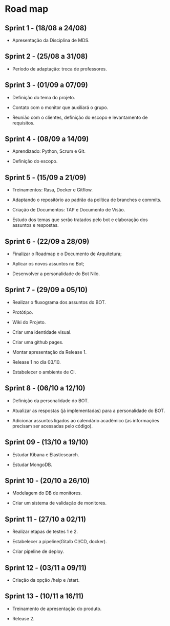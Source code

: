 
# Road map

 

## Sprint 1 - (18/08 a 24/08)

- Apresentação da Disciplina de MDS.

 
## Sprint 2 - (25/08 a 31/08)

- Período de adaptação: troca de professores.
 

## Sprint 3 - (01/09 a 07/09)

- Definição do tema do projeto.

- Contato com o monitor que auxiliará o grupo.

- Reunião com o clientes, definição do escopo e levantamento de requisitos.


## Sprint 4 - (08/09 a 14/09)

- Aprendizado: Python, Scrum e Git.

- Definição do escopo.

 
## Sprint 5 - (15/09 a 21/09)

- Treinamentos: Rasa, Docker e Gitflow.

- Adaptando o repositório ao padrão da política de branches e commits.

- Criação de Documentos: TAP e Documento de Visão.

- Estudo dos temas que serão tratados pelo bot e elaboração dos assuntos e respostas.

 
## Sprint 6 - (22/09 a 28/09)

- Finalizar o Roadmap e o Documento de Arquitetura;

- Aplicar os novos assuntos no Bot;

- Desenvolver a personalidade do Bot Nilo.

 
## Sprint 7 - (29/09 a 05/10)

- Realizar o fluxograma dos assuntos do BOT.

- Protótipo.

- Wiki do Projeto.

- Criar uma identidade visual.

- Criar uma github pages.

- Montar apresentação da Release 1.

- Release 1 no dia 03/10.

- Estabelecer o ambiente de CI.

 
## Sprint 8 - (06/10 a 12/10)

- Definição da personalidade do BOT.

- Atualizar as respostas (já implementadas) para a personalidade do BOT.

- Adicionar assuntos ligados ao calendário acadêmico (as informações precisam ser acessadas pelo código).

 
## Sprint 09 - (13/10 a 19/10)

- Estudar Kibana e Elasticsearch.

-  Estudar MongoDB.

## Sprint 10 - (20/10 a 26/10)

- Modelagem do DB de monitores.

- Criar um sistema de validação de monitores.


## Sprint 11 - (27/10 a 02/11)

- Realizar etapas de testes 1 e 2.

- Estabelecer a pipeline(Gitalb CI/CD, docker).

- Criar pipeline de deploy.


## Sprint 12 - (03/11 a 09/11)

- Criação da opção /help e /start.


## Sprint 13 - (10/11 a 16/11)

- Treinamento de apresentação do produto.

- Release 2.



